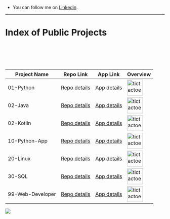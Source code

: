- You can follow me on [Linkedin](https://www.linkedin.com/in/%C3%A7elik-muhammed/).
<hr>

<h1>Index of Public Projects</h1>

<table>
  <thead>
    <tr>
        <th>Project Name</th>  <th>Repo Link</th>  <th>App Link</th>  <th>Overview</th>
    </tr>
  </thead>
  
  <tbody>
    <tr>
      <td>01-Python</td>
      <td><a href="01-Python" target="_blank">Repo details</a></td>
      <td><a href="^#" target="_blank">App details</a></td>
      <td><img src="https://www.python.org/static/img/python-logo.png" alt="tictactoe" height=50></td>
    </tr>
    <tr>
      <td>02-Java</td>
      <td><a href="02-Java" target="_blank">Repo details</a></td>
      <td><a href="^#" target="_blank">App details</a></td>
      <td><img src="https://www.python.org/static/img/python-logo.png" alt="tictactoe" height=50></td>
    </tr>
    <tr>
      <td>02-Kotlin</td>
      <td><a href="01-Python" target="_blank">Repo details</a></td>
      <td><a href="^#" target="_blank">App details</a></td>
      <td><img src="https://www.python.org/static/img/python-logo.png" alt="tictactoe" height=50></td>
    </tr>
    <tr>
      <td>10-Python-App</td>
      <td><a href="10-Python-App" target="_blank">Repo details</a></td>
      <td><a href="^#" target="_blank">App details</a></td>
      <td><img src="https://www.python.org/static/img/python-logo.png" alt="tictactoe" height=50></td>
    </tr>
    <tr>
      <td>20-Linux</td>
      <td><a href="20-Linux" target="_blank">Repo details</a></td>
      <td><a href="^#" target="_blank">App details</a></td>
      <td><img src="https://www.python.org/static/img/python-logo.png" alt="tictactoe" height=50></td>
    </tr>
    <tr>
      <td>30-SQL</td>
      <td><a href="30-SQL" target="_blank">Repo details</a></td>
      <td><a href="^#" target="_blank">App details</a></td>
      <td><img src="https://www.python.org/static/img/python-logo.png" alt="tictactoe" height=50></td>
    </tr>
    <tr>
      <td>99-Web-Developer</td>
      <td><a href="99-Web-Developer" target="_blank">Repo details</a></td>
      <td><a href="^#" target="_blank">App details</a></td>
      <td><img src="https://www.python.org/static/img/python-logo.png" alt="tictactoe" height=50></td>
    </tr>
  </tbody>
</table>

![](https://picsum.photos/id/1044/1920/1080)
